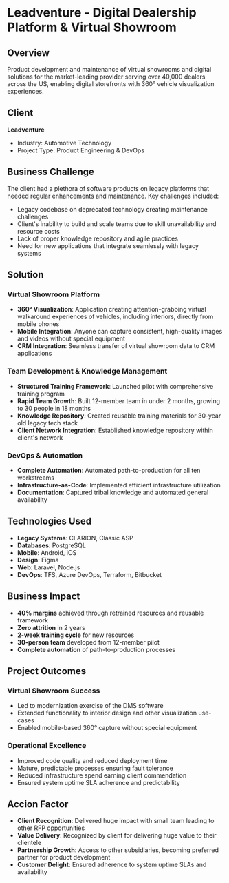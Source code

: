 # Leadventure - Digital Dealership Platform & Virtual Showroom

## Overview
Product development and maintenance of virtual showrooms and digital solutions for the market-leading provider serving over 40,000 dealers across the US, enabling digital storefronts with 360° vehicle visualization experiences.

## Client
**Leadventure**
- Industry: Automotive Technology
- Project Type: Product Engineering & DevOps

## Business Challenge
The client had a plethora of software products on legacy platforms that needed regular enhancements and maintenance. Key challenges included:
- Legacy codebase on deprecated technology creating maintenance challenges
- Client's inability to build and scale teams due to skill unavailability and resource costs
- Lack of proper knowledge repository and agile practices
- Need for new applications that integrate seamlessly with legacy systems

## Solution

### Virtual Showroom Platform
- **360° Visualization**: Application creating attention-grabbing virtual walkaround experiences of vehicles, including interiors, directly from mobile phones
- **Mobile Integration**: Anyone can capture consistent, high-quality images and videos without special equipment
- **CRM Integration**: Seamless transfer of virtual showroom data to CRM applications

### Team Development & Knowledge Management
- **Structured Training Framework**: Launched pilot with comprehensive training program
- **Rapid Team Growth**: Built 12-member team in under 2 months, growing to 30 people in 18 months
- **Knowledge Repository**: Created reusable training materials for 30-year old legacy tech stack
- **Client Network Integration**: Established knowledge repository within client's network

### DevOps & Automation
- **Complete Automation**: Automated path-to-production for all ten workstreams
- **Infrastructure-as-Code**: Implemented efficient infrastructure utilization
- **Documentation**: Captured tribal knowledge and automated general availability

## Technologies Used
- **Legacy Systems**: CLARION, Classic ASP
- **Databases**: PostgreSQL
- **Mobile**: Android, iOS
- **Design**: Figma
- **Web**: Laravel, Node.js
- **DevOps**: TFS, Azure DevOps, Terraform, Bitbucket

## Business Impact
- **40% margins** achieved through retrained resources and reusable framework
- **Zero attrition** in 2 years
- **2-week training cycle** for new resources
- **30-person team** developed from 12-member pilot
- **Complete automation** of path-to-production processes

## Project Outcomes

### Virtual Showroom Success
- Led to modernization exercise of the DMS software
- Extended functionality to interior design and other visualization use-cases
- Enabled mobile-based 360° capture without special equipment

### Operational Excellence
- Improved code quality and reduced deployment time
- Mature, predictable processes ensuring fault tolerance
- Reduced infrastructure spend earning client commendation
- Ensured system uptime SLA adherence and predictability

## Accion Factor
- **Client Recognition**: Delivered huge impact with small team leading to other RFP opportunities
- **Value Delivery**: Recognized by client for delivering huge value to their clientele
- **Partnership Growth**: Access to other subsidiaries, becoming preferred partner for product development
- **Customer Delight**: Ensured adherence to system uptime SLAs and availability